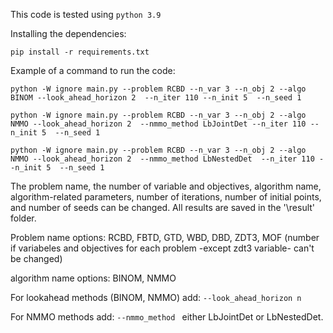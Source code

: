 This code is tested using `python 3.9`

Installing the dependencies:

`pip install -r requirements.txt`

Example of a command to run the code:

`python -W ignore main.py --problem RCBD --n_var 3 --n_obj 2 --algo BINOM --look_ahead_horizon 2  --n_iter 110 --n_init 5  --n_seed 1`

`python -W ignore main.py --problem RCBD --n_var 3 --n_obj 2 --algo NMMO --look_ahead_horizon 2  --nmmo_method LbJointDet --n_iter 110 --n_init 5  --n_seed 1`

`python -W ignore main.py --problem RCBD --n_var 3 --n_obj 2 --algo NMMO --look_ahead_horizon 2  --nmmo_method LbNestedDet  --n_iter 110 --n_init 5  --n_seed 1`

The problem name, the number of variable and objectives, algorithm name, algorithm-related parameters, number of iterations, number of initial points, and number of seeds can be changed.
All results are saved in the '\result' folder.

Problem name options: RCBD, FBTD, GTD, WBD, DBD, ZDT3, MOF (number if variabeles and objectives for each problem -except zdt3 variable- can't be changed)

algorithm name options: BINOM, NMMO

For lookahead methods (BINOM, NMMO) add: `--look_ahead_horizon n`

For NMMO methods add: `--nmmo_method ` either LbJointDet or LbNestedDet.
